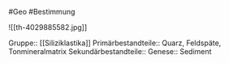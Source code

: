 #Geo #Bestimmung 

![[th-4029885582.jpg]]

Gruppe:: [[Siliziklastika]]
Primärbestandteile:: Quarz, Feldspäte, Tonmineralmatrix
Sekundärbestandteile::
Genese:: Sediment


